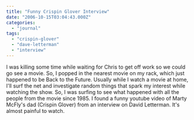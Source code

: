 ```yaml
---
title: "Funny Crispin Glover Interview"
date: "2006-10-15T03:04:43.000Z"
categories: 
  - "journal"
tags: 
  - "crispin-glover"
  - "dave-letterman"
  - "interview"
---
```


I was killing some time while waiting for Chris to get off work so we could go see a movie. So, I popped in the nearest movie on my rack, which just happened to be Back to the Future. Usually while I watch a movie at home, I'll surf the net and investigate random things that spark my interest while watching the show. So, I was surfing to see what happened with all the people from the movie since 1985. I found a funny youtube video of Marty McFly's dad (Crispin Glover) from an interview on David Letterman. It's almost painful to watch.
